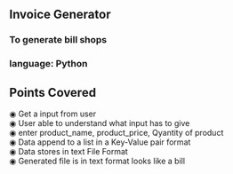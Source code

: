 <h2>Invoice Generator</h2>
<h3>To generate bill shops<h3>
<h3>language: Python</h3>

<h2>Points Covered</h2>
◉ Get a input from user<br>
◉ User able to understand what input has to give<br>
◉ enter product_name, product_price, Qyantity of product<br>
◉ Data append to a list in a Key-Value pair format<br>
◉ Data stores in text File Format <br>
◉ Generated file is in text format looks like a bill<br>
